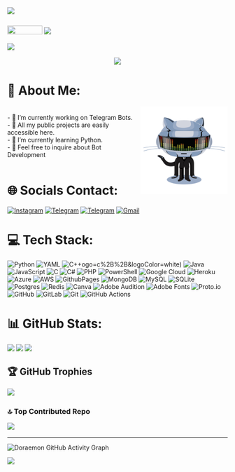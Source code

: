 <img src="https://user-images.githubusercontent.com/73097560/115834477-dbab4500-a447-11eb-908a-139a6edaec5c.gif">
<h3><img  style="align-item" :"center" src="https://telegra.ph/file/ce761a116007e2742b3e8.jpg" width="80px" height="70%">
   <img src="https://readme-typing-svg.herokuapp.com?color=00BFFF&width=620&lines=🦋+💗+𝐖𝐄𝐋𝐂𝐎𝐌𝐄+𝐓𝐎+𝐎𝐔𝐑+𝐆𝐈𝐓𝐇𝐔𝐁+𝐀𝐂𝐂𝐎𝐔𝐍𝐓+.+.+.+.+.;🦋+𝐇𝐄𝐘+𝐓𝐇𝐄𝐑𝐄+𝐓𝐇𝐈𝐒+𝐈𝐒+𝐕𝐈𝐏+𝗖𝗛𝗔𝗟𝗖𝗢𝗚𝗘𝗡+𝐗𝐃+🖤+🥀;💓+𝐓𝐇𝐀𝐍𝐊+𝐘𝐎𝐔+𝐅𝐎𝐑+𝐕𝐈𝐒𝐈𝐓𝐈𝐍𝐆+𝐌𝐘+𝐏𝐑𝐎𝐅𝐈𝐋𝐄+🌲+❗️"></b></h3>
<img src="https://user-images.githubusercontent.com/73097560/115834477-dbab4500-a447-11eb-908a-139a6edaec5c.gif">

  <!-- 👁 Visitor Counter -->
<p align="center">
  <img src="https://komarev.com/ghpvc/?username=CertifiedCoders&style=flat-square" />
</p>

<h1 align="left">💫 About Me: </h1>
<img align="right" height="200px" width="200px" alt="𝙶𝙸𝙵" src="https://github.com/CHALCOGEN645/CHALCOGEN645/blob/main/Robo.webp"/>
<br/>
- 🔭 I’m currently working on Telegram Bots.<br>
- 👯 All my public projects are easily accessible here.<br>
- 🌱 I’m currently learning Python.<br>
- 💬 Feel free to inquire about Bot Development<br>
<br/>
<h1 align="left">🌐 Socials Contact: </h1>

[![Instagram](https://img.shields.io/badge/Instagram-%23E4405F.svg?logo=Instagram&logoColor=white)]([(https://www.instagram.com/snehilaniketofficial?igsh=NHgxZjkzcWw2emlr)])
[![Telegram](https://img.shields.io/badge/Telegram-%232671E5.svg?logo=Telegram&logoColor=white)](https://t.me/c7gen) 
[![Telegram](https://img.shields.io/badge/Telegram-%232671E5.svg?logo=Telegram&logoColor=white)](https://t.me/flex_proxxy) 
[![Gmail](https://img.shields.io/badge/Gmail-%23F05033.svg?logo=Gmail&logoColor=white)](https://mail.google.com/mail/?view=cm&fs=1&to=chalcogen18@gmail.com) 

# 💻 Tech Stack:
![Python](https://img.shields.io/badge/python-3670A0?style=for-the-badge&logo=python&logoColor=ffdd54) ![YAML](https://img.shields.io/badge/yaml-%23ffffff.svg?style=for-the-badge&logo=yaml&logoColor=151515) ![C++](https://img.shields.io/badge/c++-%2300599C.svg?style=for-the-badge&l])ogo=c%2B%2B&logoColor=white) ![Java](https://img.shields.io/badge/java-%23ED8B00.svg?style=for-the-badge&logo=openjdk&logoColor=white) ![JavaScript](https://img.shields.io/badge/javascript-%23323330.svg?style=for-the-badge&logo=javascript&logoColor=%23F7DF1E) ![C](https://img.shields.io/badge/c-%2300599C.svg?style=for-the-badge&logo=c&logoColor=white) ![C#](https://img.shields.io/badge/c%23-%23239120.svg?style=for-the-badge&logo=csharp&logoColor=white) ![PHP](https://img.shields.io/badge/php-%23777BB4.svg?style=for-the-badge&logo=php&logoColor=white) ![PowerShell](https://img.shields.io/badge/PowerShell-%235391FE.svg?style=for-the-badge&logo=powershell&logoColor=white) ![Google Cloud](https://img.shields.io/badge/GoogleCloud-%234285F4.svg?style=for-the-badge&logo=google-cloud&logoColor=white) ![Heroku](https://img.shields.io/badge/heroku-%23430098.svg?style=for-the-badge&logo=heroku&logoColor=white) ![Azure](https://img.shields.io/badge/azure-%230072C6.svg?style=for-the-badge&logo=microsoftazure&logoColor=white) ![AWS](https://img.shields.io/badge/AWS-%23FF9900.svg?style=for-the-badge&logo=amazon-aws&logoColor=white) ![GithubPages](https://img.shields.io/badge/github%20pages-121013?style=for-the-badge&logo=github&logoColor=white) ![MongoDB](https://img.shields.io/badge/MongoDB-%234ea94b.svg?style=for-the-badge&logo=mongodb&logoColor=white) ![MySQL](https://img.shields.io/badge/mysql-4479A1.svg?style=for-the-badge&logo=mysql&logoColor=white) ![SQLite](https://img.shields.io/badge/sqlite-%2307405e.svg?style=for-the-badge&logo=sqlite&logoColor=white) ![Postgres](https://img.shields.io/badge/postgres-%23316192.svg?style=for-the-badge&logo=postgresql&logoColor=white) ![Redis](https://img.shields.io/badge/redis-%23DD0031.svg?style=for-the-badge&logo=redis&logoColor=white) ![Canva](https://img.shields.io/badge/Canva-%2300C4CC.svg?style=for-the-badge&logo=Canva&logoColor=white) ![Adobe Audition](https://img.shields.io/badge/Adobe%20Audition-9999FF.svg?style=for-the-badge&logo=Adobe%20Audition&logoColor=white) ![Adobe Fonts](https://img.shields.io/badge/Adobe%20Fonts-000B1D.svg?style=for-the-badge&logo=Adobe%20Fonts&logoColor=white) ![Proto.io](https://img.shields.io/badge/Proto.io-161637?style=for-the-badge&logo=proto.io&logoColor=00e5ff) ![GitHub](https://img.shields.io/badge/github-%23121011.svg?style=for-the-badge&logo=github&logoColor=white) ![GitLab](https://img.shields.io/badge/gitlab-%23181717.svg?style=for-the-badge&logo=gitlab&logoColor=white) ![Git](https://img.shields.io/badge/git-%23F05033.svg?style=for-the-badge&logo=git&logoColor=white) ![GitHub Actions](https://img.shields.io/badge/github%20actions-%232671E5.svg?style=for-the-badge&logo=githubactions&logoColor=white)

# 📊 GitHub Stats:
![](https://github-readme-stats.vercel.app/api?username=chalcogen645&theme=blueberry&hide_border=false&include_all_commits=true&count_private=true)
![](https://github-readme-streak-stats.herokuapp.com/?user=chalcogen645&theme=blueberry&hide_border=false)
![](https://github-readme-stats.vercel.app/api/top-langs/?username=chalcogen645&theme=blueberry&hide_border=false&include_all_commits=true&count_private=true&layout=compact)

## 🏆 GitHub Trophies
![](https://github-profile-trophy.vercel.app/?username=chalcogen645&theme=darkhub&no-frame=false&no-bg=true&margin-w=4)

### 🔝 Top Contributed Repo
![](https://github-contributor-stats.vercel.app/api?username=chalcogen645&limit=5&theme=dark&combine_all_yearly_contributions=true)

---

![Doraemon GitHub Activity Graph](https://ghactivity.mrayush.me/graph?username=chalcogen645&bg_color=151515&color=42d762&line=0ee139&point=ffffff&area=true&hide_border=true)


<img src="https://user-images.githubusercontent.com/73097560/115834477-dbab4500-a447-11eb-908a-139a6edaec5c.gif">
